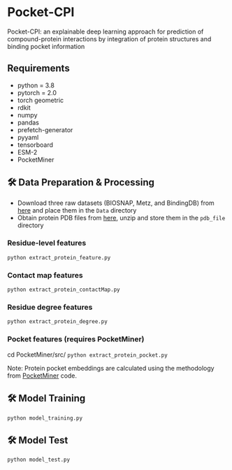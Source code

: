 # Pocket-CPI
Pocket-CPI: an explainable deep learning approach for prediction of compound-protein interactions by integration of protein structures and binding pocket information


## Requirements
  * python = 3.8
  * pytorch = 2.0
  * torch geometric
  * rdkit
  * numpy
  * pandas
  * prefetch-generator
  * pyyaml
  * tensorboard
  * ESM-2
  * PocketMiner

## 🛠️ Data Preparation & Processing
- Download three raw datasets (BIOSNAP, Metz, and BindingDB) from [here](https://drive.google.com/drive/folders/1THATwG_cxQvzn4-XWf19tGT9ugwBFYVP?usp=drive_link) and place them in the `Data` directory
- Obtain protein PDB files from [here](https://drive.google.com/file/d/1jK1wDX_PQ_ha4pOgB0CWCpKSPj8Vb8to/view?usp=drive_link), unzip and store them in the `pdb_file` directory

### Residue-level features
`python extract_protein_feature.py`

### Contact map features
`python extract_protein_contactMap.py`

### Residue degree features
`python extract_protein_degree.py`

### Pocket features (requires PocketMiner)
cd PocketMiner/src/
`python extract_protein_pocket.py`

Note: Protein pocket embeddings are calculated using the methodology from [PocketMiner](https://github.com/Mickdub/gvp/tree/pocket_pred) code.

## 🛠️ Model Training
`python model_training.py`

## 🛠️ Model Test
`python model_test.py`




